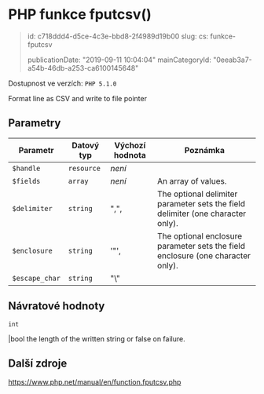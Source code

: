 PHP funkce fputcsv()
====================

> id: c718ddd4-d5ce-4c3e-bbd8-2f4989d19b00
> slug:
> 	cs: funkce-fputcsv
>
> publicationDate: "2019-09-11 10:04:04"
> mainCategoryId: "0eeab3a7-a54b-46db-a253-ca6100145648"

Dostupnost ve verzích: `PHP 5.1.0`

Format line as CSV and write to file pointer


Parametry
--------------

| Parametr | Datový typ | Výchozí hodnota | Poznámka |
|-----|-----|-----|-----|
| `$handle` | `resource` | *není* |  |
| `$fields` | `array` | *není* | An array of values. |
| `$delimiter` | `string` | ",", | The optional delimiter parameter sets the field delimiter (one character only). |
| `$enclosure` | `string` | '"', | The optional enclosure parameter sets the field enclosure (one character only). |
| `$escape_char` | `string` | "\\" |  |


Návratové hodnoty
----------------

`int`

|bool the length of the written string or false on failure.

Další zdroje
------------

https://www.php.net/manual/en/function.fputcsv.php
